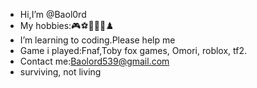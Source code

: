 - Hi,I’m @Baol0rd
- My hobbies:🎮⚽🥋🎸🎶♟️
- I’m learning to coding.Please help me 
- Game i played:Fnaf,Toby fox games, Omori, roblox, tf2. 
- Contact me:Baolord539@gmail.com
- surviving, not living
<!---
Baol0rd/Baol0rd is a ✨ special ✨ repository because its `README.md` (this file) appears on your GitHub profile.
You can click the Preview link to take a look at your changes.
--->
